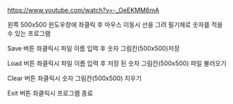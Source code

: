https://www.youtube.com/watch?v=-_OeEKMM6mA

왼쪽 500x500 윈도우창에 좌클릭 후 마우스 이동시 선을 그려 필기체로 숫자를 적을 수 있는 프로그램

Save 버튼 좌클릭시 파일 이름 입력 후 숫자 그림칸(500x500)저장

Load 버튼 좌클릭시 파일 이름 입력 후 저장 된 숫자 그림칸(500x500) 파일 불러오기

Clear 버튼 좌클릭시 숫자 그림칸(500x500) 지우기

Exit 버튼 좌클릭시 프로그램 종료

